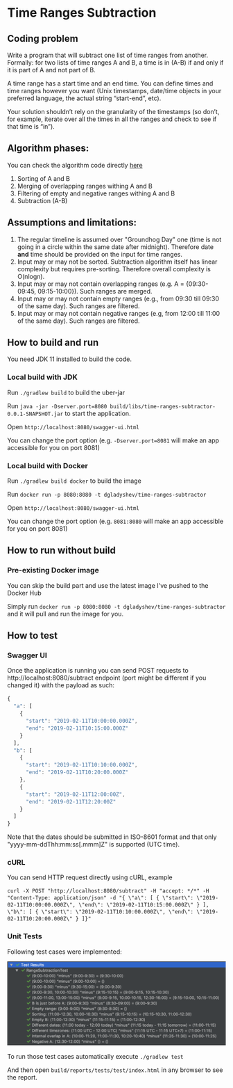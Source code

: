 # Time Ranges Subtraction

## Coding problem
Write a program that will subtract one list of time ranges from another. Formally: for two lists of time ranges A and B, a time is in (A-B) if and only if it is part of A and not part of B.

A time range has a start time and an end time. You can define times and time ranges however you want (Unix timestamps, date/time objects in your preferred language, the actual string “start-end”, etc).

Your solution shouldn’t rely on the granularity of the timestamps (so don’t, for example, iterate over all the times in all the ranges and check to see if that time is “in”).

## Algorithm phases:
You can check the algorithm code directly [here](https://github.com/dgladyshev/time-ranges-subtractor/blob/master/src/main/java/pro/gladyshev/timerangessubtractor/util/RangeSubtraction.java)

1. Sorting of A and B
2. Merging of overlapping ranges withing A and B
3. Filtering of empty and negative ranges withing A and B
4. Subtraction (A-B)


## Assumptions and limitations:
1. The regular timeline is assumed over "Groundhog Day" one (time is not going in a circle within the same date after midnight). Therefore date **and** time should be provided on the input for time ranges. 
2. Input may or may not be sorted. Subtraction algorithm itself has linear complexity but requires pre-sorting. Therefore overall complexity is O(nlogn). 
3. Input may or may not contain overlapping ranges (e.g. A = {09:30-09:45, 09:15-10:00}). Such ranges are merged.
4. Input may or may not contain empty ranges (e.g., from 09:30 till 09:30 of the same day). Such ranges are filtered.
5. Input may or may not contain negative ranges (e.g, from 12:00 till 11:00 of the same day). Such ranges are filtered. 

## How to build and run

You need JDK 11 installed to build the code. 

### Local build with JDK

Run `./gradlew build` to build the uber-jar

Run `java -jar -Dserver.port=8080 build/libs/time-ranges-subtractor-0.0.1-SNAPSHOT.jar` to start the application. 

Open `http://localhost:8080/swagger-ui.html`

You can change the port option (e.g. `-Dserver.port=8081` will make an app accessible for you on port 8081)

### Local build with Docker

Run `./gradlew build docker` to build the image

Run `docker run -p 8080:8080 -t dgladyshev/time-ranges-subtractor`

Open `http://localhost:8080/swagger-ui.html`

You can change the port option (e.g. `8081:8080` will make an app accessible for you on port 8081)

## How to run without build

### Pre-existing Docker image

You can skip the build part and use the latest image I've pushed to the Docker Hub

Simply run `docker run -p 8080:8080 -t dgladyshev/time-ranges-subtractor` and it will pull and run the image for you.

## How to test 

### Swagger UI

Once the application is running you can send POST requests to http://localhost:8080/subtract endpoint (port might be different if you changed it) with the payload as such: 

``` js
{
  "a": [
    {
      "start": "2019-02-11T10:00:00.000Z",
      "end": "2019-02-11T10:15:00.000Z"
    }
  ],
  "b": [
    {
      "start": "2019-02-11T10:10:00.000Z",
      "end": "2019-02-11T10:20:00.000Z"
    },
    {
      "start": "2019-02-11T12:00:00Z",
      "end": "2019-02-11T12:20:00Z"
    }
  ]
}
```

Note that the dates should be submitted in ISO-8601 format and that only "yyyy-mm-ddThh:mm:ss[.mmm]Z" is supported (UTC time). 

### cURL

You can send HTTP request directly using cURL, example

```
curl -X POST "http://localhost:8080/subtract" -H "accept: */*" -H "Content-Type: application/json" -d "{ \"a\": [ { \"start\": \"2019-02-11T10:00:00.000Z\", \"end\": \"2019-02-11T10:15:00.000Z\" } ], \"b\": [ { \"start\": \"2019-02-11T10:10:00.000Z\", \"end\": \"2019-02-11T10:20:00.000Z\" } ]}"
```

### Unit Tests

Following test cases were implemented: 

![Screenshot](tests_screenshot.png)

To run those test cases automatically execute `./gradlew test`

And then open `build/reports/tests/test/index.html` in any browser to see the report.
